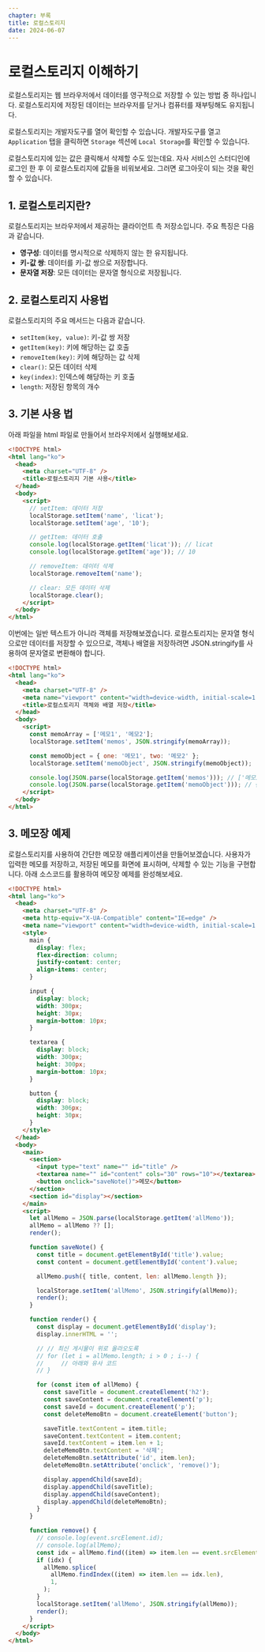 ```yaml
---
chapter: 부록
title: 로컬스토리지
date: 2024-06-07
---
```


# 로컬스토리지 이해하기

로컬스토리지는 웹 브라우저에서 데이터를 영구적으로 저장할 수 있는 방법 중 하나입니다. 로컬스토리지에 저장된 데이터는 브라우저를 닫거나 컴퓨터를 재부팅해도 유지됩니다.

로컬스토리지는 개발자도구를 열어 확인할 수 있습니다. 개발자도구를 열고 `Application` 탭을 클릭하면 `Storage` 섹션에 `Local Storage`를 확인할 수 있습니다.

로컬스토리지에 있는 값은 클릭해서 삭제할 수도 있는데요. 자사 서비스인 스터디인에 로그인 한 후 이 로컬스토리지에 값들을 비워보세요. 그러면 로그아웃이 되는 것을 확인할 수 있습니다.

## 1. 로컬스토리지란?

로컬스토리지는 브라우저에서 제공하는 클라이언트 측 저장소입니다. 주요 특징은 다음과 같습니다.

- **영구성**: 데이터를 명시적으로 삭제하지 않는 한 유지됩니다.
- **키-값 쌍**: 데이터를 키-값 쌍으로 저장합니다.
- **문자열 저장**: 모든 데이터는 문자열 형식으로 저장됩니다.

## 2. 로컬스토리지 사용법

로컬스토리지의 주요 메서드는 다음과 같습니다.

- `setItem(key, value)`: 키-값 쌍 저장
- `getItem(key)`: 키에 해당하는 값 호출
- `removeItem(key)`: 키에 해당하는 값 삭제
- `clear()`: 모든 데이터 삭제
- `key(index)`: 인덱스에 해당하는 키 호출
- `length`: 저장된 항목의 개수

## 3. 기본 사용 법

아래 파일을 html 파일로 만들어서 브라우저에서 실행해보세요.

```html
<!DOCTYPE html>
<html lang="ko">
  <head>
    <meta charset="UTF-8" />
    <title>로컬스토리지 기본 사용</title>
  </head>
  <body>
    <script>
      // setItem: 데이터 저장
      localStorage.setItem('name', 'licat');
      localStorage.setItem('age', '10');

      // getItem: 데이터 호출
      console.log(localStorage.getItem('licat')); // licat
      console.log(localStorage.getItem('age')); // 10

      // removeItem: 데이터 삭제
      localStorage.removeItem('name');

      // clear: 모든 데이터 삭제
      localStorage.clear();
    </script>
  </body>
</html>
```

이번에는 일반 텍스트가 아니라 객체를 저장해보겠습니다. 로컬스토리지는 문자열 형식으로만 데이터를 저장할 수 있으므로, 객체나 배열을 저장하려면 JSON.stringify를 사용하여 문자열로 변환해야 합니다.

```html
<!DOCTYPE html>
<html lang="ko">
  <head>
    <meta charset="UTF-8" />
    <meta name="viewport" content="width=device-width, initial-scale=1.0" />
    <title>로컬스토리지 객체와 배열 저장</title>
  </head>
  <body>
    <script>
      const memoArray = ['메모1', '메모2'];
      localStorage.setItem('memos', JSON.stringify(memoArray));

      const memoObject = { one: '메모1', two: '메모2' };
      localStorage.setItem('memoObject', JSON.stringify(memoObject));

      console.log(JSON.parse(localStorage.getItem('memos'))); // ['메모1', '메모2']
      console.log(JSON.parse(localStorage.getItem('memoObject'))); // { one: '메모1', two: '메모2' }
    </script>
  </body>
</html>
```

## 3. 메모장 예제

로컬스토리지를 사용하여 간단한 메모장 애플리케이션을 만들어보겠습니다. 사용자가 입력한 메모를 저장하고, 저장된 메모를 화면에 표시하며, 삭제할 수 있는 기능을 구현합니다. 아래 소스코드를 활용하여 메모장 예제를 완성해보세요.

```html
<!DOCTYPE html>
<html lang="ko">
  <head>
    <meta charset="UTF-8" />
    <meta http-equiv="X-UA-Compatible" content="IE=edge" />
    <meta name="viewport" content="width=device-width, initial-scale=1.0" />
    <style>
      main {
        display: flex;
        flex-direction: column;
        justify-content: center;
        align-items: center;
      }

      input {
        display: block;
        width: 300px;
        height: 30px;
        margin-bottom: 10px;
      }

      textarea {
        display: block;
        width: 300px;
        height: 300px;
        margin-bottom: 10px;
      }

      button {
        display: block;
        width: 306px;
        height: 30px;
      }
    </style>
  </head>
  <body>
    <main>
      <section>
        <input type="text" name="" id="title" />
        <textarea name="" id="content" cols="30" rows="10"></textarea>
        <button onclick="saveNote()">메모</button>
      </section>
      <section id="display"></section>
    </main>
    <script>
      let allMemo = JSON.parse(localStorage.getItem('allMemo'));
      allMemo = allMemo ?? [];
      render();

      function saveNote() {
        const title = document.getElementById('title').value;
        const content = document.getElementById('content').value;

        allMemo.push({ title, content, len: allMemo.length });

        localStorage.setItem('allMemo', JSON.stringify(allMemo));
        render();
      }

      function render() {
        const display = document.getElementById('display');
        display.innerHTML = '';

        // // 최신 게시물이 위로 올라오도록
        // for (let i = allMemo.length; i > 0 ; i--) {
        //     // 아래와 유사 코드
        // }

        for (const item of allMemo) {
          const saveTitle = document.createElement('h2');
          const saveContent = document.createElement('p');
          const saveId = document.createElement('p');
          const deleteMemoBtn = document.createElement('button');

          saveTitle.textContent = item.title;
          saveContent.textContent = item.content;
          saveId.textContent = item.len + 1;
          deleteMemoBtn.textContent = '삭제';
          deleteMemoBtn.setAttribute('id', item.len);
          deleteMemoBtn.setAttribute('onclick', 'remove()');

          display.appendChild(saveId);
          display.appendChild(saveTitle);
          display.appendChild(saveContent);
          display.appendChild(deleteMemoBtn);
        }
      }

      function remove() {
        // console.log(event.srcElement.id);
        // console.log(allMemo);
        const idx = allMemo.find((item) => item.len == event.srcElement.id);
        if (idx) {
          allMemo.splice(
            allMemo.findIndex((item) => item.len == idx.len),
            1,
          );
        }
        localStorage.setItem('allMemo', JSON.stringify(allMemo));
        render();
      }
    </script>
  </body>
</html>
```
